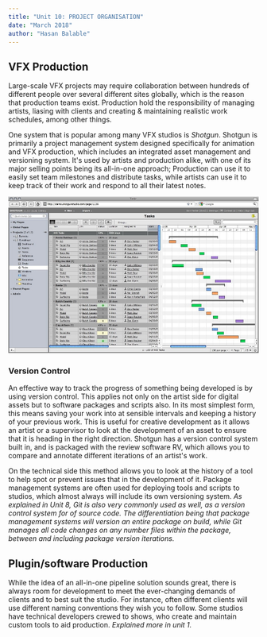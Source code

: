 ```yaml
---
title: "Unit 10: PROJECT ORGANISATION"
date: "March 2018"
author: "Hasan Balable"
---
```


<!-- 
The importance of naming conventions and version control
How to ensure shots/assets can move from artist to artist (readability) -->

VFX Production
-------------

Large-scale VFX projects may require collaboration between hundreds of different people over several different sites globally, which is the reason that production teams exist. Production hold the responsibility of managing artists, liasing with clients and creating & maintaining realistic work schedules, among other things. 

One system that is popular among many VFX studios is *Shotgun*. Shotgun is primarily a project management system designed specifically for animation and VFX production, which includes an integrated asset management and versioning system. It's used by artists and production alike, with one of its major selling points being its all-in-one approach; Production can use it to easily set team milestones and distribute tasks, while artists can use it to keep track of their work and respond to all their latest notes.

![Shotgun tasks view](./images/shotgun_task_view.jpg)

### Version Control

An effective way to track the progress of something being developed is by using version control. This applies not only on the artist side for digital assets but to software packages and scripts also. In its most simplest form, this means saving your work into at sensible intervals and keeping a history of your previous work. This is useful for creative development as it allows an artist or a supervisor to look at the development of an asset to ensure that it is heading in the right direction. Shotgun has a version control system built in, and is packaged with the review software RV, which allows you to compare and annotate different iterations of an artist's work.

On the technical side this method allows you to look at the history of a tool to help spot or prevent issues that in the development of it. Package management systems are often used for deploying tools and scripts to studios, which almost always will include its own versioning system. *As explained in Unit 8, Git is also very commonly used as well, as a version control system for of source code. The differentiation being that package management systems will version an entire package on build, while Git manages all code changes on any number files within the package, between and including package version iterations.*

Plugin/software Production
-------------

While the idea of an all-in-one pipeline solution sounds great, there is always room for development to meet the ever-changing demands of clients and to best suit the studio. For instance, often different clients will use different naming conventions they wish you to follow. Some studios have technical developers crewed to shows, who create and maintain custom tools to aid production. *Explained more in unit 1.*